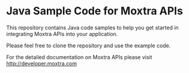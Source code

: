 Java Sample Code for Moxtra APIs
================================

This repository contains Java code samples to help you get started in integrating Moxtra APIs into your application. 

Please feel free to clone the repository and use the example code.

For the detailed documentation on Moxtra APIs please visit http://developer.moxtra.com
